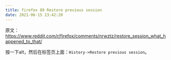 ```yaml
---
title: firefox 89 Restore previous session
date: 2021-06-15 23:42:20
---
```


原文：<https://www.reddit.com/r/firefox/comments/nrwztz/restore_session_what_happened_to_that/>

按一下alt，然后在标签页上面：```History->Restore previous session```。
